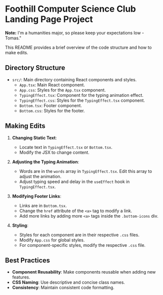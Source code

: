 # Foothill Computer Science Club Landing Page Project

**Note:**  I'm a humanities major, so please keep your expectations low - Tomas." 

This README provides a brief overview of the code structure and how to make edits.

## Directory Structure

- `src/`: Main directory containing React components and styles.
  - `App.tsx`: Main React component.
  - `App.css`: Styles for the `App.tsx` component.
  - `TypingEffect.tsx`: Component for the typing animation effect.
  - `TypingEffect.css`: Styles for the `TypingEffect.tsx` component.
  - `Bottom.tsx`: Footer component.
  - `Bottom.css`: Styles for the footer.

## Making Edits

1. **Changing Static Text**: 
   - Locate text in `TypingEffect.tsx` or `Bottom.tsx`.
   - Modify the JSX to change content.

2. **Adjusting the Typing Animation**:
   - Words are in the `words` array in `TypingEffect.tsx`. Edit this array to adjust the animation.
   - Adjust typing speed and delay in the `useEffect` hook in `TypingEffect.tsx`.

3. **Modifying Footer Links**:
   - Links are in `Bottom.tsx`.
   - Change the `href` attribute of the `<a>` tag to modify a link.
   - Add more links by adding more `<a>` tags inside the `.bottom-icons` div.

4. **Styling**:
   - Styles for each component are in their respective `.css` files.
   - Modify `App.css` for global styles.
   - For component-specific styles, modify the respective `.css` file.

## Best Practices

- **Component Reusability**: Make components reusable when adding new features.
- **CSS Naming**: Use descriptive and concise class names.
- **Consistency**: Maintain consistent code formatting.
